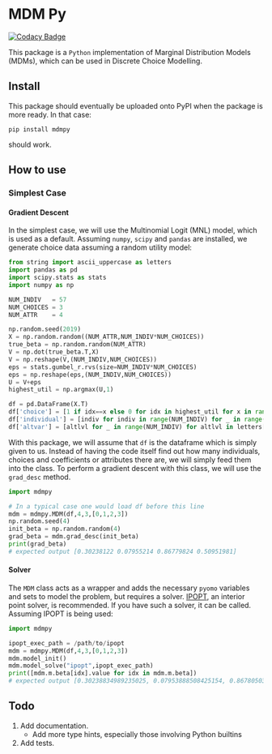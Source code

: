 # MDM Py

[![Codacy Badge](https://api.codacy.com/project/badge/Grade/c13f603535364a7ba5a6a18ea6756a64)](https://app.codacy.com/app/justanothergithubber/mdmpy?utm_source=github.com&utm_medium=referral&utm_content=justanothergithubber/mdmpy&utm_campaign=Badge_Grade_Dashboard)

This package is a `Python` implementation of Marginal Distribution Models (MDMs), which can be used in Discrete Choice Modelling.

## Install

This package should eventually be uploaded onto PyPI when the package is more ready. In that case:

```
pip install mdmpy
```

should work.

## How to use
### Simplest Case
#### Gradient Descent
In the simplest case, we will use the Multinomial Logit (MNL) model, which is used as a default. Assuming `numpy`, `scipy` and `pandas` are installed, we generate choice data assuming a random utility model:

```python
from string import ascii_uppercase as letters
import pandas as pd
import scipy.stats as stats
import numpy as np

NUM_INDIV   = 57
NUM_CHOICES = 3
NUM_ATTR    = 4

np.random.seed(2019)
X = np.random.random((NUM_ATTR,NUM_INDIV*NUM_CHOICES))
true_beta = np.random.random(NUM_ATTR)
V = np.dot(true_beta.T,X)
V = np.reshape(V,(NUM_INDIV,NUM_CHOICES))
eps = stats.gumbel_r.rvs(size=NUM_INDIV*NUM_CHOICES)
eps = np.reshape(eps,(NUM_INDIV,NUM_CHOICES))
U = V+eps
highest_util = np.argmax(U,1)

df = pd.DataFrame(X.T)
df['choice'] = [1 if idx==x else 0 for idx in highest_util for x in range(NUM_CHOICES)]
df['individual'] = [indiv for indiv in range(NUM_INDIV) for _ in range(NUM_CHOICES)]
df['altvar'] = [altlvl for _ in range(NUM_INDIV) for altlvl in letters[:NUM_CHOICES]]
```

With this package, we will assume that `df` is the dataframe which is simply given to us. Instead of having the code itself find out how many individuals, choices and coefficients or attributes there are, we will simply feed them into the class. To perform a gradient descent with this class, we will use the `grad_desc` method.

```python
import mdmpy

# In a typical case one would load df before this line
mdm = mdmpy.MDM(df,4,3,[0,1,2,3])
np.random.seed(4)
init_beta = np.random.random(4)
grad_beta = mdm.grad_desc(init_beta)
print(grad_beta)
# expected output [0.30238122 0.07955214 0.86779824 0.50951981]
```

#### Solver
The `MDM` class acts as a wrapper and adds the necessary `pyomo` variables and sets to model the problem, but requires a solver. [IPOPT](https://projects.coin-or.org/Ipopt), an interior point solver, is recommended. If you have such a solver, it can be called. Assuming IPOPT is being used:

```python
import mdmpy

ipopt_exec_path = /path/to/ipopt
mdm = mdmpy.MDM(df,4,3,[0,1,2,3])
mdm.model_init()
mdm.model_solve("ipopt",ipopt_exec_path)
print([mdm.m.beta[idx].value for idx in mdm.m.beta])
# expected output [0.30238834989235025, 0.07953888508425154, 0.8678050334295714, 0.5095096796373667]
```

## Todo

1.  Add documentation.
    * Add more type hints, especially those involving Python builtins
2.  Add tests.
